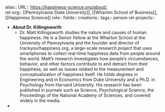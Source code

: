 alias::
URL:: https://happiness-science.org/about/,  
rel-org:: [[Pennsylvania State University]], [[Wharton School of Business]], [[Happiness Science]] 
role::
fields::
creations:: 
tags:: person
rel-projects::


- **About Dr. Killingsworth**
	- Dr. Matt Killingsworth studies the nature and causes of human happiness. He is a Senior Fellow at the Wharton School at the University of Pennsylvania and the founder and director of trackyourhappiness.org, a large-scale research project that uses smartphones to collect real-time happiness data from people around the world. Matt’s research investigates how people’s circumstances, behavior, and other factors contribute to and detract from their happiness, as well as issues related to the measurement and conceptualization of happiness itself. He holds degrees in Engineering and in Economics from Duke University and a Ph.D. in Psychology from Harvard University. His research has been published in journals such as Science, Psychological Science, the Proceedings of the National Academy of Sciences, and covered widely in the media.
-